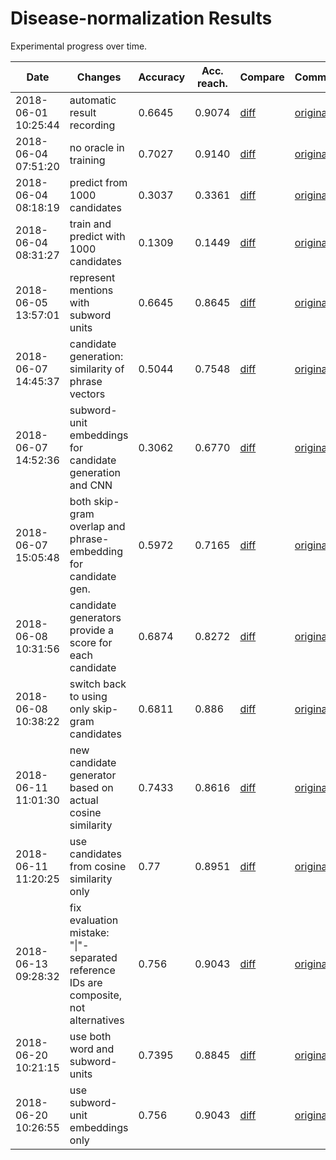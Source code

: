 # Disease-normalization Results

Experimental progress over time.

| Date | Changes | Accuracy | Acc. reach. | Compare | Commit |
| ---- | ------- | -------- | ----------- | ------- | ------ |
2018-06-01 10:25:44 | automatic result recording | 0.6645 | 0.9074 | [diff](../../commit/45b43bd2f376a663c24a0229054ad81c65988071) | [original](https://github.com/en-dash/disease-normalization/commit/50c8e01a8dd8da51af19b6ec261aeb6f1320178b)
2018-06-04 07:51:20 | no oracle in training | 0.7027 | 0.9140 | [diff](../../commit/05d7532a652e545b15134c14d70c0b0bccecd693) | [original](https://github.com/en-dash/disease-normalization/commit/be41ed10685845ff06e85a86dc8e50066988e64d)
2018-06-04 08:18:19 | predict from 1000 candidates | 0.3037 | 0.3361 | [diff](../../commit/237b7cc4af73d8b2e5cbddf71855ab91d029c70d) | [original](https://github.com/en-dash/disease-normalization/commit/be41ed10685845ff06e85a86dc8e50066988e64d)
2018-06-04 08:31:27 | train and predict with 1000 candidates | 0.1309 | 0.1449 | [diff](../../commit/c23c1733facb0ac5864703ceeeb844fda9a94331) | [original](https://github.com/en-dash/disease-normalization/commit/be41ed10685845ff06e85a86dc8e50066988e64d)
2018-06-05 13:57:01 | represent mentions with subword units | 0.6645 | 0.8645 | [diff](../../commit/d2e161a171cb55eba60a95c7489d616ce7818be4) | [original](https://github.com/en-dash/disease-normalization/commit/eef49b47ffbe7c1733a21b9edb06998e4f98747f)
2018-06-07 14:45:37 | candidate generation: similarity of phrase vectors | 0.5044 | 0.7548 | [diff](../../commit/95fa48f4f83309553717ee3068dbb205760d851c) | [original](https://github.com/en-dash/disease-normalization/commit/ba8d6b5f2938a8936d4c5a8cf77315e5041261a5)
2018-06-07 14:52:36 | subword-unit embeddings for candidate generation and CNN | 0.3062 | 0.6770 | [diff](../../commit/e624ace6543f565eeaa46e848cafffeb50fe3cb6) | [original](https://github.com/en-dash/disease-normalization/commit/031146c9bf23ef3054133f70e1689299beab844d)
2018-06-07 15:05:48 | both skip-gram overlap and phrase-embedding for candidate gen. | 0.5972 | 0.7165 | [diff](../../commit/2a5897290d1bd1089b366f929e8435464d841b5d) | [original](https://github.com/en-dash/disease-normalization/commit/bcba7276f821a0e2792800b0e83dc7ce21d436b3)
2018-06-08 10:31:56 | candidate generators provide a score for each candidate | 0.6874 | 0.8272 | [diff](../../commit/826aedbe433e0afbbb8ed8faf72c96bf8b36a592) | [original](https://github.com/en-dash/disease-normalization/commit/72a9a2c55c7a13c5d9c06e09ea95af8881e8fa2e)
2018-06-08 10:38:22 | switch back to using only skip-gram candidates | 0.6811 | 0.886 | [diff](../../commit/09e463d456740abe78d56f5c42a74257b403cb7b) | [original](https://github.com/en-dash/disease-normalization/commit/72a9a2c55c7a13c5d9c06e09ea95af8881e8fa2e)
2018-06-11 11:01:30 | new candidate generator based on actual cosine similarity | 0.7433 | 0.8616 | [diff](../../commit/b8a6c8c7637026075b589bb73930bb5f7d7e5478) | [original](https://github.com/en-dash/disease-normalization/commit/e001e6f27d0a20426f4fbfdd44c3468ebf947b62)
2018-06-11 11:20:25 | use candidates from cosine similarity only | 0.77 | 0.8951 | [diff](../../commit/97164f5e15d3c036f097d15a44cca95c7a9b24c2) | [original](https://github.com/en-dash/disease-normalization/commit/e001e6f27d0a20426f4fbfdd44c3468ebf947b62)
2018-06-13 09:28:32 | fix evaluation mistake: "\|"-separated reference IDs are composite, not alternatives | 0.756 | 0.9043 | [diff](../../commit/b33082168a7baa50a3c1d3c59aead106c1129a9f) | [original](https://github.com/en-dash/disease-normalization/commit/93f06d3af8baae63cccb1d457a9dd91579af4a09)
2018-06-20 10:21:15 | use both word and subword-units | 0.7395 | 0.8845 | [diff](../../commit/1912c74fb17930fd6995c9663c43a1c3b5edb4a1) | [original](https://github.com/en-dash/disease-normalization/commit/d68e860d037b17d651a2521c03d67dd4d4e17bad)
2018-06-20 10:26:55 | use subword-unit embeddings only | 0.756 | 0.9043 | [diff](../../commit/376b1e170e4235ca89580c28c2f22089ba58e268) | [original](https://github.com/en-dash/disease-normalization/commit/d68e860d037b17d651a2521c03d67dd4d4e17bad)

